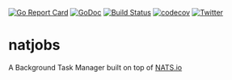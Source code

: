 [![Go Report Card](https://goreportcard.com/badge/gomodules.xyz/natjobs)](https://goreportcard.com/report/gomodules.xyz/natjobs)
[![GoDoc](https://godoc.org/gomodules.xyz/natjobs?status.svg "GoDoc")](https://godoc.org/gomodules.xyz/natjobs)
[![Build Status](https://github.com/gomodules/natjobs/workflows/CI/badge.svg)](https://github.com/gomodules/natjobs/actions?workflow=CI)
[![codecov](https://codecov.io/gh/gomodules/natjobs/branch/master/graph/badge.svg)](https://codecov.io/gh/gomodules/natjobs)
[![Twitter](https://img.shields.io/twitter/follow/appscodehq.svg?style=social&logo=twitter&label=Follow)](https://twitter.com/intent/follow?screen_name=AppsCodeHQ)

# natjobs

A Background Task Manager built on top of [NATS.io](https://nats.io/)
